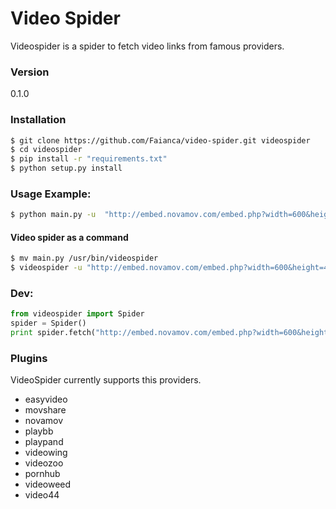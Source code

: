 # Video Spider
Videospider is a spider to fetch video links from famous providers.

### Version
0.1.0
### Installation

```sh
$ git clone https://github.com/Faianca/video-spider.git videospider
$ cd videospider
$ pip install -r "requirements.txt"
$ python setup.py install
```

### Usage Example:
```sh
$ python main.py -u  "http://embed.novamov.com/embed.php?width=600&height=432&v=492730987cf26"
```
#### Video spider as a command
```sh
$ mv main.py /usr/bin/videospider
$ videospider -u "http://embed.novamov.com/embed.php?width=600&height=432&v=492730987cf26"
```
### Dev:
```python
from videospider import Spider
spider = Spider()
print spider.fetch("http://embed.novamov.com/embed.php?width=600&height=432&v=492730987cf26")
```

### Plugins

VideoSpider currently supports this providers.

* easyvideo
* movshare
* novamov
* playbb
* playpand
* videowing
* videozoo
* pornhub
* videoweed
* video44
